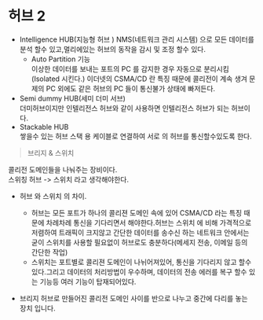 # 허브 2
- Intelligence HUB(지능형 허브 )
    NMS(네트워크 관리 시스템) 으로 모든 데이터를 분석 할수 있고,멀리에있는 허브의 동작을 감시 및 조정 할수 있다.
    - Auto Partition 기능    
    이상한 데이터를 보내는 포트의 PC 를 감지한 경우 자동으로 분리시킴 (Isolated 시킨다.) 이더넷의 CSMA/CD 란 특징 때문에 콜리전이 계속 생겨 문제의 PC 외에도 같은 허브의 PC 들이 통신불가 상태에 빠저든다.
- Semi dummy HUB(세미 더미 서브)   
     더미허브이지만 인텔리전스 허브와 같이 사용하면 인텔리전스 허브가 되는 허브이다.
- Stackable HUB   
    쌓을수 있는 허브 스택 용 케이블로 연결하여 서로 의 허브를 통신할수있도록 한다.
> 브리지 & 스위치     

콜리전 도메인들을 나눠주는 장비이다.   
스위칭 허브 -> 스위치 라고 생각해야한다.
- 허브 와 스위치 의 차이.   
    - 허브는 모든 포트가 하나의 콜리젼 도메인 속에 있어 CSMA/CD 라는 특징 때문에 차례차례 통신을 기다리면서 해야한다.허브는 스위치 에 비해 가격적으로 저렴하여 트래픽이 크지않고 간단한 데이터를 송수신 하는 네트워크 안에서는 굳이 스위치를 사용할 필요없이 허브로도 충분하다(메세지 전송, 이메일 등의 간단한 작업)
    - 스위치는 포트별로 콜리젼 도메인이 나뉘어져있어, 통신을 기다리지 않고 할수 있다.그리고 데이터의 처리방법이 우수하며, 데이터의 전송 에러를 복구 할수 있는 기능등 여러 기능이 탑재되어있다.

- 브리지 
허브로 만들어진 콜리전 도메인 사이를 반으로 나누고 중간에 다리를 놓는 장치 입니다. 
